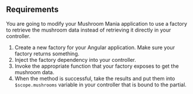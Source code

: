 ## Requirements

You are going to modify your Mushroom Mania application to use a factory to retrieve the mushroom data instead of retrieving it directly in your controller.

1. Create a new factory for your Angular application. Make sure your factory returns something.
1. Inject the factory dependency into your controller.
1. Invoke the appropriate function that your factory exposes to get the mushroom data.
1. When the method is successful, take the results and put them into `$scope.mushrooms` variable in your controller that is bound to the partial.
